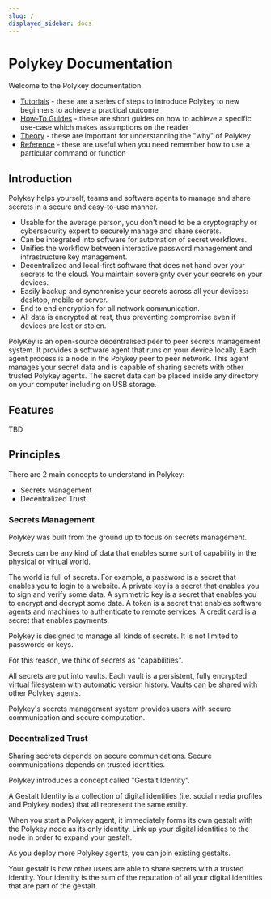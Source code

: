 ```yaml
---
slug: /
displayed_sidebar: docs
---
```


# Polykey Documentation

Welcome to the Polykey documentation.

- [Tutorials](./tutorials) - these are a series of steps to introduce Polykey to
  new beginners to achieve a practical outcome
- [How-To Guides](/docs/how-to-guides) - these are short guides on how to
  achieve a specific use-case which makes assumptions on the reader
- [Theory](./theory/) - these are important for understanding the "why" of
  Polykey
- [Reference](./reference/) - these are useful when you need remember how to use
  a particular command or function

## Introduction

Polykey helps yourself, teams and software agents to manage and share secrets in
a secure and easy-to-use manner.

- Usable for the average person, you don't need to be a cryptography or
  cybersecurity expert to securely manage and share secrets.
- Can be integrated into software for automation of secret workflows.
- Unifies the workflow between interactive password management and
  infrastructure key management.
- Decentralized and local-first software that does not hand over your secrets to
  the cloud. You maintain sovereignty over your secrets on your devices.
- Easily backup and synchronise your secrets across all your devices: desktop,
  mobile or server.
- End to end encryption for all network communication.
- All data is encrypted at rest, thus preventing compromise even if devices are
  lost or stolen.

PolyKey is an open-source decentralised peer to peer secrets management system.
It provides a software agent that runs on your device locally. Each agent
process is a node in the Polykey peer to peer network. This agent manages your
secret data and is capable of sharing secrets with other trusted Polykey agents.
The secret data can be placed inside any directory on your computer including on
USB storage.

## Features

TBD

## Principles

There are 2 main concepts to understand in Polykey:

- Secrets Management
- Decentralized Trust

### Secrets Management

Polykey was built from the ground up to focus on secrets management.

Secrets can be any kind of data that enables some sort of capability in the
physical or virtual world.

The world is full of secrets. For example, a password is a secret that enables
you to login to a website. A private key is a secret that enables you to sign
and verify some data. A symmetric key is a secret that enables you to encrypt
and decrypt some data. A token is a secret that enables software agents and
machines to authenticate to remote services. A credit card is a secret that
enables payments.

Polykey is designed to manage all kinds of secrets. It is not limited to
passwords or keys.

For this reason, we think of secrets as "capabilities".

All secrets are put into vaults. Each vault is a persistent, fully encrypted
virtual filesystem with automatic version history. Vaults can be shared with
other Polykey agents.

Polykey's secrets management system provides users with secure communication and
secure computation.

### Decentralized Trust

Sharing secrets depends on secure communications. Secure communications depends
on trusted identities.

Polykey introduces a concept called "Gestalt Identity".

A Gestalt Identity is a collection of digital identities (i.e. social media
profiles and Polykey nodes) that all represent the same entity.

When you start a Polykey agent, it immediately forms its own gestalt with the
Polykey node as its only identity. Link up your digital identities to the node
in order to expand your gestalt.

As you deploy more Polykey agents, you can join existing gestalts.

Your gestalt is how other users are able to share secrets with a trusted
identity. Your identity is the sum of the reputation of all your digital
identities that are part of the gestalt.